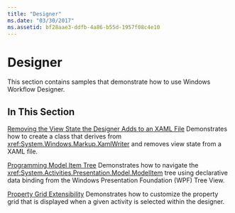 ```yaml
---
title: "Designer"
ms.date: "03/30/2017"
ms.assetid: bf28aae3-ddfb-4a86-b55d-1957f08c4e10
---
```

# Designer

This section contains samples that demonstrate how to use Windows Workflow Designer.

## In This Section

 [Removing the View State the Designer Adds to an XAML File](removing-the-view-state-the-designer-adds-to-an-xaml-file.md)
 Demonstrates how to create a class that derives from <xref:System.Windows.Markup.XamlWriter> and removes view state from a XAML file.

 [Programming Model Item Tree](programming-model-item-tree.md)
 Demonstrates how to navigate the <xref:System.Activities.Presentation.Model.ModelItem> tree using declarative data binding from the Windows Presentation Foundation (WPF) Tree View.

 [Property Grid Extensibility](property-grid-extensibility.md)
 Demonstrates how to customize the property grid that is displayed when a given activity is selected within the designer.
